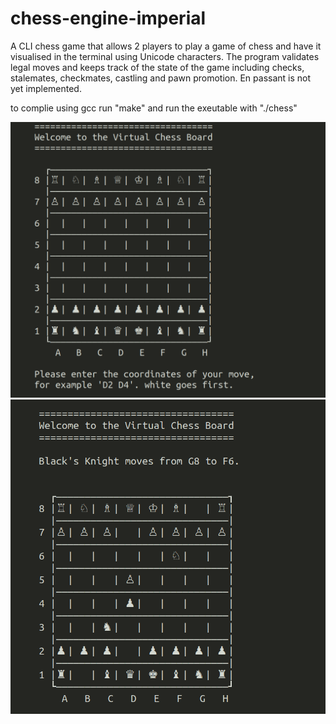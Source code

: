 # chess-engine-imperial
A CLI chess game that allows 2 players to play a game of chess and have it visualised in the terminal using Unicode characters. The program validates legal moves and keeps track of the state of the game including checks, stalemates, checkmates, castling and pawn promotion. En passant is not yet implemented.

to complie using gcc run "make" and run the exeutable with "./chess"

![output](1.png)
![output2](2.png)

